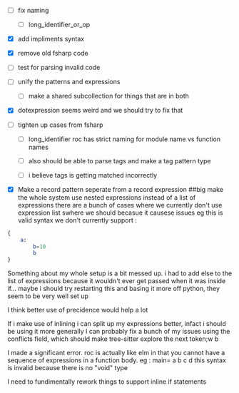 - [ ] fix naming
	- [ ] long_identifier_or_op
- [x] add impliments syntax

- [x] remove old fsharp code
- [ ] test for parsing invalid code
- [ ] unify the patterns and expressions
	- [ ] make a shared subcollection for things that are in both 
- [x] dotexpression seems weird and we should try to fix that 
- [ ] tighten up cases from fsharp

	- [ ] long_identifier
		roc has strict naming for module name vs function names 
	- [ ] also should be able to parse tags and make a tag pattern type

	- [ ] i believe tags is getting matched incorrectly


- [x] Make a record pattern seperate from a record expression
##big
make the whole system use nested expressions instead of a list of expressions
there are a bunch of cases where we currently don't use expression list swhere we should becasue it causese issues
eg this is valid syntax we don't currently support : 
```elm
{
	a:
		b=10
		b
}

```




Something about my whole setup is a bit messed up. i had to add else to the list of expressions because it wouldn't ever get passed when it was inside if... maybe i should try restarting this and basing it more off python, they seem to be very well set up

I think better use of precidence would help a lot

If i make use of inlining i can split up my expressions better, infact i should be using it more generally
I can probably fix a bunch of my issues using the conflicts field, which should make tree-sitter explore the next token;w
 b

I made a significant error.
roc is actually like elm in that you cannot have a sequence of expressions in a function body.
eg :
main=
	a b 
	c d
this syntax is invalid because there is no "void" type



I need to fundimentally rework things to support inline if statements 
